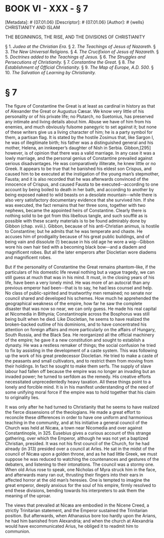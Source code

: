 # BOOK VI - XXX - § 7
[Metadata]: # {07.01.06}
[Descriptor]: # {07.01.06}
[Author]: # {wells}
CHRISTIANITY AND ISLAM

THE BEGINNINGS, THE RISE, AND THE DIVISIONS OF CHRISTIANITY

§ 1. _Judea at the Christian Era._ § 2. _The Teachings of Jesus of
Nazareth._ § 3. _The New Universal Religions._ § 4. _The      Crucifixion of
Jesus of Nazareth._ § 5. _Doctrines added to the      Teachings of Jesus._ § 6.
_The Struggles and Persecutions of      Christianity._ § 7. _Constantine the
Great._ § 8. _The      Establishment of Official Christianity._ § 9. _The Map
of Europe,      A.D. 500._ § 10. _The Salvation of Learning by Christianity._

# § 7
The figure of Constantine the Great is at least as cardinal in history as that
of Alexander the Great or Augustus Cæsar. We know very little of his
personality or of his private life; no Plutarch, no Suetonius, has preserved
any intimate and living details about him. Abuse we have of him from his
enemies, and much obviously fulsome panegyric to set against it; but none of
these writers give us a living character of him; he is a party symbol for them,
a partisan flag. It is stated by the hostile Zosimus that, like Sargon I, he
was of illegitimate birth; his father was a distinguished general and his
mother, Helena, an innkeeper’s daughter of Nish in Serbia. Gibbon,[295]
however, is of opinion that there was a valid marriage. In any case it was a
lowly marriage, and the personal genius of Constantine prevailed against
serious disadvantages. He was comparatively illiterate, he knew little or no
Greek. It appears to be true that he banished his eldest son Crispus, and
caused him to be executed at the instigation of the young man’s stepmother,
Fausta; and it is also recorded that he was afterwards convinced of the
innocence of Crispus, and caused Fausta to be executed--according to one
account by being boiled to death in her bath, and according to another by being
exposed naked to wild beasts on a desolate mountain--while there is also very
satisfactory documentary evidence that she survived him. If she was executed,
the fact remains that her three sons, together with two nephews, became the
appointed heirs of Constantine. Clearly there is nothing solid to be got from
this libellous tangle, and such soufflé as is possible with these scanty
materials is to be found admirably done by Gibbon (chap. xviii.). Gibbon,
because of his anti-Christian animus, is hostile to Constantine; but he admits
that he was temperate and chaste. He accuses him of prodigality because of his
great public buildings, and of being vain and dissolute (!) because in his old
age he wore a wig--Gibbon wore his own hair tied with a becoming black bow--and
a diadem and magnificent robes. But all the later emperors after Diocletian
wore diadems and magnificent robes.

But if the personality of Constantine the Great remains phantom-like, if the
particulars of his domestic life reveal nothing but a vague tragedy, we can
still guess at much that was in his mind. It must, in the closing years of his
life, have been a very lonely mind. He was more of an autocrat than any
previous emperor had been--that is to say, he had less counsel and help. No
class of public-spirited and trustworthy men remained; no senate nor council
shared and developed his schemes. How much he apprehended the geographical
weakness of the empire, how far he saw the complete disaster that was now so
near, we can only guess. He made his real capital at Nicomedia in Bithynia;
Constantinople across the Bosphorus was still being built when he died. Like
Diocletian, he seems to have realized the broken-backed outline of his
dominions, and to have concentrated his attention on foreign affairs and more
particularly on the affairs of Hungary, South Russia, and the Black Sea. He
reorganized all the official machinery of the empire; he gave it a new
constitution and sought to establish a dynasty. He was a restless remaker of
things; the social confusion he tried to fix by assisting in the development of
a caste system. This was following up the work of his great predecessor
Diocletian. He tried to make a caste of the peasants and small cultivators, and
to restrict them from moving from their holdings. In fact he sought to make
them serfs. The supply of slave labour had fallen off because the empire was no
longer an invading but an invaded power; he turned to serfdom as the remedy.
His creative efforts necessitated unprecedentedly heavy taxation. All these
things point to a lonely and forcible mind. It is in his manifest understanding
of the need of some unifying moral force if the empire was to hold together
that his claim to originality lies.

It was only after he had turned to Christianity that he seems to have realized
the fierce dissensions of the theologians. He made a great effort to reconcile
these differences in order to have one uniform and harmonious teaching in the
community, and at his initiative a general council of the Church was held at
Nicæa, a town near Nicomedia and over against Constantinople, in 325. Eusebius
gives a curious account of this strange gathering, over which the Emperor,
although he was not yet a baptized Christian, presided. It was not his first
council of the Church, for he had already (in 313) presided over a council at
Arles. He sat in the midst of the council of Nicæa upon a golden throne, and as
he had little Greek, we must suppose he was reduced to watching the
countenances and gestures of the debaters, and listening to their intonations.
The council was a stormy one. When old Arius rose to speak, one Nicholas of
Myra struck him in the face, and afterwards many ran out, thrusting their
fingers into their ears in affected horror at the old man’s heresies. One is
tempted to imagine the great emperor, deeply anxious for the soul of his
empire, firmly resolved to end these divisions, bending towards his
interpreters to ask them the meaning of the uproar.

The views that prevailed at Nicæa are embodied in the Nicene Creed, a strictly
Trinitarian statement, and the Emperor sustained the Trinitarian position. But
afterwards, when Athanasius bore too hardly upon the Arians, he had him
banished from Alexandria; and when the church at Alexandria would have
excommunicated Arius, he obliged it to readmit him to communion.

